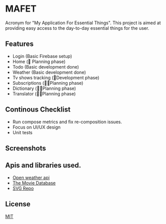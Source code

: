 
# MAFET

Acronym for "My Application For Essential Things". This project is aimed at providing easy access to the day-to-day essential things for the user.


## Features

- Login (Basic Firebase setup)
- Home (🚧 Planning phase)
- Todo (Basic development done)
- Weather (Basic development done)
- Tv shows tracking (🚧Development phase)
- Subscriptions (👨‍💻Planning phase)
- Dictionary (👨‍💻Planning phase)
- Translator (👨‍💻Planning phase)


## Continous Checklist

- Run compose metrics and fix re-composition issues.
- Focus on UI/UX design
- Unit tests


## Screenshots



## Apis and libraries used.

 - [Open weather api](https://openweathermap.org/api)
 - [The Movie Database](https://www.themoviedb.org/)
 - [SVG Repo](https://www.svgrepo.com/)


## License

[MIT](https://github.com/hrudhaykanth116/MAFET/blob/main/LICENSE.md)

